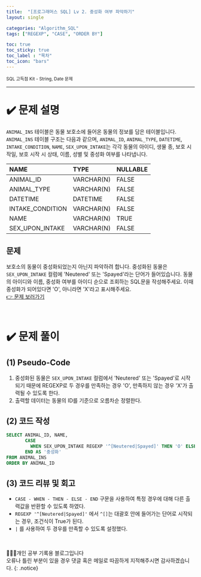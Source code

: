 ```yaml
---
title:  "[프로그래머스 SQL] Lv 2. 중성화 여부 파악하기"
layout: single

categories: "Algorithm_SQL"
tags: ["REGEXP", "CASE", "ORDER BY"]

toc: true
toc_sticky: true
toc_label : "목차"
toc_icon: "bars"
---
```


<small>SQL 고득점 Kit - String, Date 문제</small>

***

# <span class="half_HL">✔️ 문제 설명</span>
```ANIMAL_INS``` 테이블은 동물 보호소에 들어온 동물의 정보를 담은 테이블입니다. ```ANIMAL_INS``` 테이블 구조는 다음과 같으며, ```ANIMAL_ID```, ```ANIMAL_TYPE```, ```DATETIME```, ```INTAKE_CONDITION```, ```NAME```, ```SEX_UPON_INTAKE```는 각각 동물의 아이디, 생물 종, 보호 시작일, 보호 시작 시 상태, 이름, 성별 및 중성화 여부를 나타냅니다.

|NAME|	TYPE|	NULLABLE|
|:---|:-----|:----------|
|ANIMAL_ID|	VARCHAR(N)|	FALSE|
|ANIMAL_TYPE|	VARCHAR(N)|	FALSE|
|DATETIME|	DATETIME|	FALSE|
|INTAKE_CONDITION|	VARCHAR(N)|	FALSE|
|NAME|	VARCHAR(N)|	TRUE|
|SEX_UPON_INTAKE|	VARCHAR(N)|	FALSE|

## 문제
보호소의 동물이 중성화되었는지 아닌지 파악하려 합니다. 중성화된 동물은 ```SEX_UPON_INTAKE``` 컬럼에 'Neutered' 또는 'Spayed'라는 단어가 들어있습니다. 동물의 아이디와 이름, 중성화 여부를 아이디 순으로 조회하는 SQL문을 작성해주세요. 이때 중성화가 되어있다면 'O', 아니라면 'X'라고 표시해주세요.
<br>[👉 문제 보러가기](https://school.programmers.co.kr/learn/courses/30/lessons/59409)

<br>

# <span class="half_HL">✔️ 문제 풀이</span>
## (1) Pseudo-Code
1. 중성화된 동물은 ```SEX_UPON_INTAKE``` 컬럼에서 'Neutered' 또는 'Spayed'로 시작되기 때문에 REGEXP로 두 경우를 만족하는 경우 'O', 만족하지 않는 경우 'X'가 출력될 수 있도록 한다.
2. 출력할 데이터는 동물의 ID를 기준으로 오름차순 정렬한다.

## (2) 코드 작성
```sql
SELECT ANIMAL_ID, NAME,
       CASE 
         WHEN SEX_UPON_INTAKE REGEXP '^[Neutered|Spayed]' THEN 'O' ELSE 'X'
       END AS '중성화'
FROM ANIMAL_INS
ORDER BY ANIMAL_ID
```

## (3) 코드 리뷰 및 회고
- ```CASE - WHEN - THEN - ELSE - END``` 구문을 사용하여 특정 경우에 대해 다른 출력값을 반환할 수 있도록 하였다.
- ```REGEXP '^[Neutered|Spayed]'``` 에서 ```^[]```는 대괄호 안에 들어가는 단어로 시작되는 경우, 조건식이 True가 된다. 
- ```|``` 를 사용하여 두 경우를 만족할 수 있도록 설정했다.

<br>

👩🏻‍💻개인 공부 기록용 블로그입니다
<br>오류나 틀린 부분이 있을 경우 댓글 혹은 메일로 따끔하게 지적해주시면 감사하겠습니다.
{: .notice}
